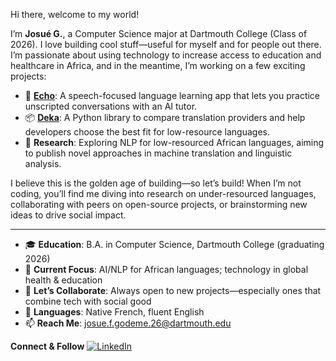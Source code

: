 Hi there, welcome to my world!

I’m **Josué G.**, a Computer Science major at Dartmouth College (Class of 2026). I love building cool stuff—useful for myself and for people out there. I’m passionate about using technology to increase access to education and healthcare in Africa, and in the meantime, I’m working on a few exciting projects:

* 🚀 [**Echo**](https://www.useecho.ai/): A speech-focused language learning app that lets you practice unscripted conversations with an AI tutor.
* 📦 [**Deka**](https://deka-website.vercel.app): A Python library to compare translation providers and help developers choose the best fit for low-resource languages.
* 🔬 **Research**: Exploring NLP for low-resourced African languages, aiming to publish novel approaches in machine translation and linguistic analysis.

I believe this is the golden age of building—so let’s build! When I’m not coding, you’ll find me diving into research on under-resourced languages, collaborating with peers on open-source projects, or brainstorming new ideas to drive social impact.

---

* 🎓 **Education**: B.A. in Computer Science, Dartmouth College (graduating 2026)
* 🌱 **Current Focus**: AI/NLP for African languages; technology in global health & education
* 🤝 **Let’s Collaborate**: Always open to new projects—especially ones that combine tech with social good
* 💬 **Languages**: Native French, fluent English
* 📫 **Reach Me**: [josue.f.godeme.26@dartmouth.edu](mailto:josue.f.godeme.26@dartmouth.edu)

**Connect & Follow**
[![LinkedIn](https://img.shields.io/badge/LinkedIn-0077B5?style=for-the-badge\&logo=linkedin\&logoColor=white)](https://www.linkedin.com/in/josué-f-godeme-58abb2196/)

<!---
FrejusGdm/FrejusGdm is a ✨ special ✨ repository because its `README.md` (this file) appears on your GitHub profile.
You can click the Preview link to take a look at your changes.
--->
